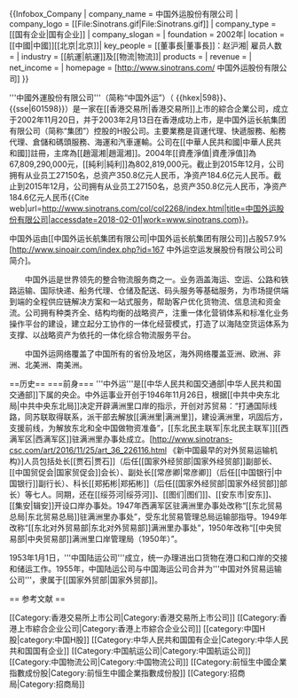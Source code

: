 {{Infobox_Company |
  company_name   = 中国外运股份有限公司 |
  company_logo   = [[File:Sinotrans.gif|File:Sinotrans.gif]] |
  company_type   = [[国有企业|国有企业]] |
  company_slogan = |
  foundation     = 2002年|
  location       = [[中國|中國]][[北京|北京]]|
  key_people     = [[董事長|董事長]]：赵沪湘|
  雇员人数  = |
  industry       = [[航運|航運]]及[[物流|物流]]|
  products       = |
  revenue        = |
  net_income     = |
  homepage       = [http://www.sinotrans.com/  中国外运股份有限公司]
}}

'''中國外運股份有限公司'''（简称“中国外运”）（ {{hkex|598}}、{{sse|601598}}）是一家在[[香港交易所|香港交易所]]上市的綜合企業公司，成立于2002年11月20日，并于2003年2月13日在香港成功上市，是中国外运长航集团有限公司（简称“集团”）控股的H股公司。主要業務是貨運代理、快遞服務、船務代理、倉儲和碼頭服務、海運和汽車運輸。公司在[[中華人民共和國|中華人民共和國]]註冊，主席為[[趙滬湘|趙滬湘]]。2004年[[資產淨值|資產淨值]]為67,809,290,000元，[[純利|純利]]為802,819,000元。截止到2015年12月，公司拥有从业员工27150名，总资产350.8亿元人民币，净资产184.6亿元人民币。截止到2015年12月，公司拥有从业员工27150名，总资产350.8亿元人民币，净资产184.6亿元人民币<ref>{{Cite web|url=http://www.sinotrans.com/col/col2268/index.html|title=中国外运股份有限公司|accessdate=2018-02-01|work=www.sinotrans.com}}</ref>。

中国外运由[[中国外运长航集团有限公司|中国外运长航集团有限公司]]占股57.9%<ref>[http://www.sinoair.com/index.php?id=167 中外运空运发展股份有限公司公司简介]</ref>。

　　中国外运是世界领先的整合物流服务商之一。业务涵盖海运、空运、公路和铁路运输、国际快递、船务代理、仓储及配送、码头服务等基础服务，为市场提供端到端的全程供应链解决方案和一站式服务，帮助客户优化货物流、信息流和资金流。公司拥有种类齐全、结构均衡的战略资产，注重一体化营销体系和标准化业务操作平台的建设，建立起分工协作的一体化经营模式，打造了以海陆空货运体系为支撑、以战略资产为依托的一体化综合物流服务平台。

　　中国外运网络覆盖了中国所有的省份及地区，海外网络覆盖亚洲、欧洲、非洲、北美洲、南美洲。

==历史==
===前身===
'''中外运'''是[[中华人民共和国交通部|中华人民共和国交通部]]下属的央企。中外运事业开创于1946年11月26日，根据[[中共中央东北局|中共中央东北局]]决定开辟满洲里口岸的指示，开创对苏贸易：“打通国际线路，同苏联取得联系，派干部去解放[[满洲里|满洲里]]，建设满洲里，巩固后方，支援前线，为解放东北和全中国做物资准备”，[[东北民主联军|东北民主联军]][[西满军区|西满军区]]驻满洲里办事处成立。<ref>[http://www.sinotrans-csc.com/art/2016/11/25/art_36_226116.html 《新中国最早的对外贸易运输机构》]</ref>人员包括处长[[贾石|贾石]]（后任[[国家外经贸部|国家外经贸部]]副部长、[[中国贸促会|国家贸促会]]会长）、副处长[[常彦卿|常彦卿]]（后任[[中国银行|中国银行]]副行长）、科长[[郑拓彬|郑拓彬]]（后任[[国家外经贸部|国家外经贸部]]部长）等七人。同期，还在[[绥芬河|绥芬河]]、[[图们|图们]]、[[安东市|安东]]、[[集安|辑安]]开设口岸办事处。1947年西满军区驻满洲里办事处改称“[[东北贸易总局|东北贸易总局]]驻满洲里办事处”，受东北贸易管理总局运输部指导。1949年改称“[[东北对外贸易部|东北对外贸易部]]满洲里办事处”，1950年改称“[[中央贸易部|中央贸易部]]满洲里口岸管理局（1950年）”。

1953年1月1日，'''中国陆运公司'''成立，统一办理进出口货物在港口和口岸的交接和储运工作。1955年，中国陆运公司与中国海运公司合并为'''中国对外贸易运输公司'''，隶属于[[国家外贸部|国家外贸部]]。

== 参考文献 ==
<references/>

[[Category:香港交易所上市公司|Category:香港交易所上市公司]]
[[Category:香港上市綜合企业公司|Category:香港上市綜合企业公司]]
[[category:中国H股|category:中国H股]]
[[Category:中华人民共和国国有企业|Category:中华人民共和国国有企业]]
[[Category:中国航运公司|Category:中国航运公司]]
[[Category:中国物流公司|Category:中国物流公司]]
[[Category:前恒生中國企業指數成份股|Category:前恒生中國企業指數成份股]]
[[Category:招商局|Category:招商局]]
